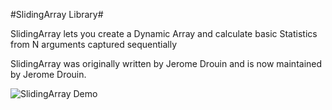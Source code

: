 #SlidingArray Library#

SlidingArray lets you create a Dynamic Array and calculate basic Statistics from N arguments captured sequentially

SlidingArray was originally written by Jerome Drouin and is now maintained by Jerome Drouin.

![SlidingArray Demo](http://www.pjrc.com/teensy/td_libs_SlidingArray_1.jpg)
